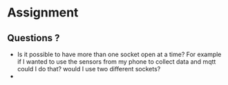 # Assignment

## Questions ?
- Is it possible to have more than one socket open at a time? For example if I wanted to use the sensors from my phone to collect data and mqtt could I do that? would I use two different sockets? 
- 
